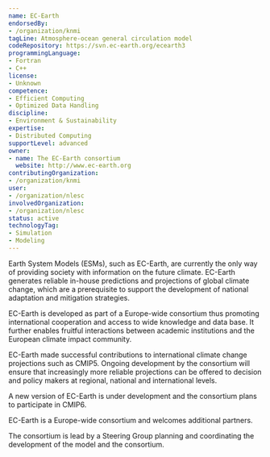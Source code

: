 ```yaml
---
name: EC-Earth
endorsedBy:
- /organization/knmi
tagLine: Atmosphere-ocean general circulation model
codeRepository: https://svn.ec-earth.org/ecearth3
programmingLanguage:
- Fortran
- C++
license:
- Unknown
competence:
- Efficient Computing
- Optimized Data Handling
discipline:
- Environment & Sustainability
expertise:
- Distributed Computing
supportLevel: advanced
owner:
- name: The EC-Earth consortium
  website: http://www.ec-earth.org
contributingOrganization:
- /organization/knmi
user:
- /organization/nlesc
involvedOrganization:
- /organization/nlesc
status: active
technologyTag:
- Simulation
- Modeling
---
```

Earth System Models (ESMs), such as EC-Earth, are currently the only way of providing society with information on the future climate. EC-Earth generates reliable in-house predictions and projections of global climate change, which are a prerequisite to support the development of national adaptation and mitigation strategies.

EC-Earth is developed as part of a Europe-wide consortium thus promoting international cooperation and access to wide knowledge and data base. It further enables fruitful interactions between academic institutions and the European climate impact community.

EC-Earth made successful contributions to international climate change projections such as CMIP5. Ongoing development by the consortium will ensure that increasingly more reliable projections can be offered to decision and policy makers at regional, national and international levels.

A new version of EC-Earth is under development and the consortium plans to participate in CMIP6.

EC-Earth is a Europe-wide consortium and welcomes additional partners.

The consortium is lead by a Steering Group planning and coordinating the development of the model and the consortium.
